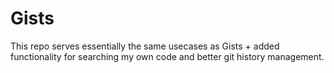 # Gists

This repo serves essentially the same usecases as Gists + added functionality for searching my own code and better git history management.

